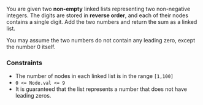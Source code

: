 You are given two **non-empty** linked lists 
representing two non-negative integers. 
The digits are stored in **reverse order**, 
and each of their nodes contains a single digit. 
Add the two numbers and return the sum as a linked list.

You may assume the two numbers do not contain any leading 
zero, except the number 0 itself.


### Constraints
* The number of nodes in each linked list is in the range `[1,100]`
* `0 <= Node.val <= 9`
* It is guaranteed that the list represents a number that does not have leading zeros.